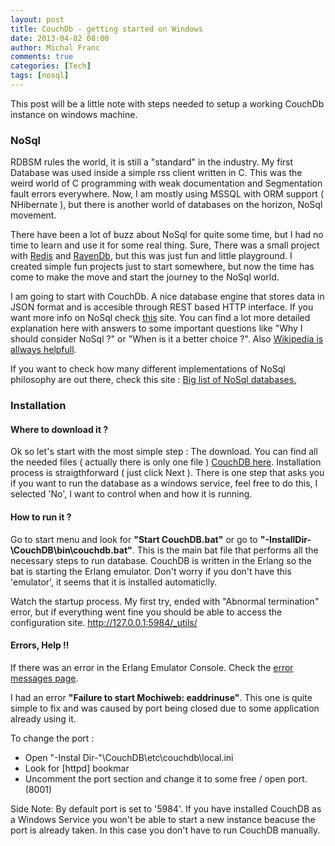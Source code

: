 ```yaml
---
layout: post
title: CouchDb - getting started on Windows
date: 2013-04-02 08:00
author: Michal Franc
comments: true
categories: [Tech]
tags: [nosql]
---
```

This post will be a little note with steps needed to setup a working CouchDb instance on windows machine.

<h3>NoSql</h3>

RDBSM rules the world, it is still a "standard" in the industry. My first Database was used inside a simple rss client written in C. This was the weird world of C programming with weak documentation and Segmentation fault errors everywhere. Now, I am mostly using MSSQL with ORM support ( NHibernate ), but there is another world of databases on the horizon, NoSql movement.

There have been a lot of buzz about NoSql for quite some time, but I had no time to learn and use it for some real thing. Sure, There was a small project with <a href="http://redis.io/">Redis</a> and <a href="http://ravendb.net/">RavenDb</a>, but this was just fun and little playground. I created simple fun projects just to start somewhere, but now the time has come to make the move and start the journey to the NoSql world.

I am going to start with CouchDb. A nice database engine that stores data in JSON format and is accesible through REST based HTTP interface. If you want more info on NoSql check <a href="http://nosql.mypopescu.com/kb/nosql">this</a> site. You can find a lot more detailed explanation here with answers to some important questions like "Why I should consider NoSql ?" or "When is it a better choice ?". Also <a href="http://en.wikipedia.org/wiki/NoSQL">Wikipedia is allways helpfull</a>. 

If you want to check how many different implementations of NoSql philosophy are out there, check this site : <a href="http://nosql-database.org">Big list of NoSql databases.</a>

<h3>Installation</h3>

<h4>Where to download it ?</h4>

Ok so let's start with the most simple step : The download.
You can find all the needed files ( actually there is only one file ) <a href="http://couchdb.apache.org/"> CouchDB here</a>. Installation process is straigthforward ( just click Next ). There is one step that asks you if you want to run the database as a windows service, feel free to do this, I selected 'No', I want to control when and how it is running. 

<h4>How to run it ?</h4>

Go to start menu and look for <b>"Start CouchDB.bat"</b> or go to <b>"-InstallDir-\CouchDB\bin\couchdb.bat"</b>. This is the main bat file that performs all the necessary steps to run database. CouchDB is written in the Erlang so the bat is starting the Erlang emulator. Don't worry if you don't have this 'emulator', it seems that it is installed automaticlly.

Watch the startup process. My first try, ended with "Abnormal termination" error, but if everything went fine you should be able to access the configuration site. <a href="http://127.0.0.1:5984/_utils/">http://127.0.0.1:5984/_utils/</a>

<h4>Errors, Help !!</h4>

If there was an error in the Erlang Emulator Console. Check the <a href="http://wiki.apache.org/couchdb/Error_messages">error messages page</a>.

I had an error <b>"Failure to start Mochiweb: eaddrinuse"</b>. This one is quite simple to fix and was caused by port being closed due to some application already using it. 

To change the port :

<ul>
  <li>Open "-Instal Dir-"\CouchDB\etc\couchdb\local.ini</li>
  <li>Look for [httpd] bookmar</li>
  <li>Uncomment the port section and change it to some free / open port. (8001)</li>
</ul>

Side Note: By default port is set to '5984'. If you have installed CouchDB as a Windows Service you won't be able to start a new instance beacuse the port is already taken. In this case you don't have to run CouchDB manually.

